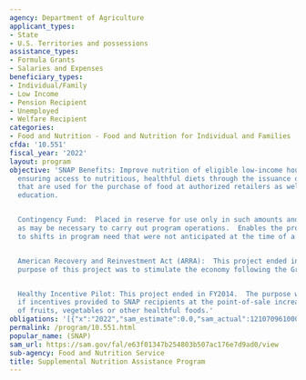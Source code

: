```yaml
---
agency: Department of Agriculture
applicant_types:
- State
- U.S. Territories and possessions
assistance_types:
- Formula Grants
- Salaries and Expenses
beneficiary_types:
- Individual/Family
- Low Income
- Pension Recipient
- Unemployed
- Welfare Recipient
categories:
- Food and Nutrition - Food and Nutrition for Individual and Families
cfda: '10.551'
fiscal_year: '2022'
layout: program
objective: 'SNAP Benefits: Improve nutrition of eligible low-income households by
  ensuring access to nutritious, healthful diets through the issuance of monthly benefits
  that are used for the purchase of food at authorized retailers as well as nutrition
  education.


  Contingency Fund:  Placed in reserve for use only in such amounts and at such times
  as may be necessary to carry out program operations.  Enables the program to react
  to shifts in program need that were not anticipated at the time of a budget request.


  American Recovery and Reinvestment Act (ARRA):  This project ended in FY2014. The
  purpose of this project was to stimulate the economy following the Great Recession.


  Healthy Incentive Pilot: This project ended in FY2014.  The purpose was to determine
  if incentives provided to SNAP recipients at the point-of-sale increase the purchase
  of fruits, vegetables or other healthful foods.'
obligations: '[{"x":"2022","sam_estimate":0.0,"sam_actual":121070961000.0,"usa_spending_actual":131423535346.3},{"x":"2023","sam_estimate":138867723000.0,"sam_actual":0.0,"usa_spending_actual":101881687675.76},{"x":"2024","sam_estimate":122133239000.0,"sam_actual":0.0,"usa_spending_actual":0.0}]'
permalink: /program/10.551.html
popular_name: (SNAP)
sam_url: https://sam.gov/fal/e63f01347b254803b507ac176e7d9ad0/view
sub-agency: Food and Nutrition Service
title: Supplemental Nutrition Assistance Program
---
```

